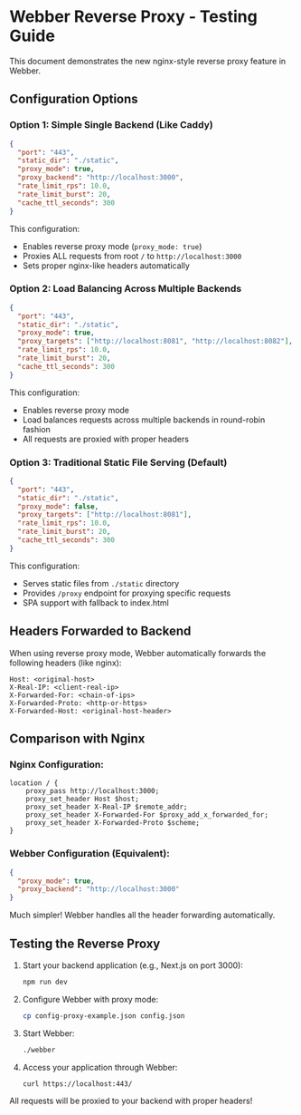 # Webber Reverse Proxy - Testing Guide

This document demonstrates the new nginx-style reverse proxy feature in Webber.

## Configuration Options

### Option 1: Simple Single Backend (Like Caddy)

```json
{
  "port": "443",
  "static_dir": "./static",
  "proxy_mode": true,
  "proxy_backend": "http://localhost:3000",
  "rate_limit_rps": 10.0,
  "rate_limit_burst": 20,
  "cache_ttl_seconds": 300
}
```

This configuration:
- Enables reverse proxy mode (`proxy_mode: true`)
- Proxies ALL requests from root `/` to `http://localhost:3000`
- Sets proper nginx-like headers automatically

### Option 2: Load Balancing Across Multiple Backends

```json
{
  "port": "443",
  "static_dir": "./static",
  "proxy_mode": true,
  "proxy_targets": ["http://localhost:8081", "http://localhost:8082"],
  "rate_limit_rps": 10.0,
  "rate_limit_burst": 20,
  "cache_ttl_seconds": 300
}
```

This configuration:
- Enables reverse proxy mode
- Load balances requests across multiple backends in round-robin fashion
- All requests are proxied with proper headers

### Option 3: Traditional Static File Serving (Default)

```json
{
  "port": "443",
  "static_dir": "./static",
  "proxy_mode": false,
  "proxy_targets": ["http://localhost:8081"],
  "rate_limit_rps": 10.0,
  "rate_limit_burst": 20,
  "cache_ttl_seconds": 300
}
```

This configuration:
- Serves static files from `./static` directory
- Provides `/proxy` endpoint for proxying specific requests
- SPA support with fallback to index.html

## Headers Forwarded to Backend

When using reverse proxy mode, Webber automatically forwards the following headers (like nginx):

```
Host: <original-host>
X-Real-IP: <client-real-ip>
X-Forwarded-For: <chain-of-ips>
X-Forwarded-Proto: <http-or-https>
X-Forwarded-Host: <original-host-header>
```

## Comparison with Nginx

### Nginx Configuration:
```nginx
location / {
    proxy_pass http://localhost:3000;
    proxy_set_header Host $host;
    proxy_set_header X-Real-IP $remote_addr;
    proxy_set_header X-Forwarded-For $proxy_add_x_forwarded_for;
    proxy_set_header X-Forwarded-Proto $scheme;
}
```

### Webber Configuration (Equivalent):
```json
{
  "proxy_mode": true,
  "proxy_backend": "http://localhost:3000"
}
```

Much simpler! Webber handles all the header forwarding automatically.

## Testing the Reverse Proxy

1. Start your backend application (e.g., Next.js on port 3000):
   ```bash
   npm run dev
   ```

2. Configure Webber with proxy mode:
   ```bash
   cp config-proxy-example.json config.json
   ```

3. Start Webber:
   ```bash
   ./webber
   ```

4. Access your application through Webber:
   ```bash
   curl https://localhost:443/
   ```

All requests will be proxied to your backend with proper headers!
